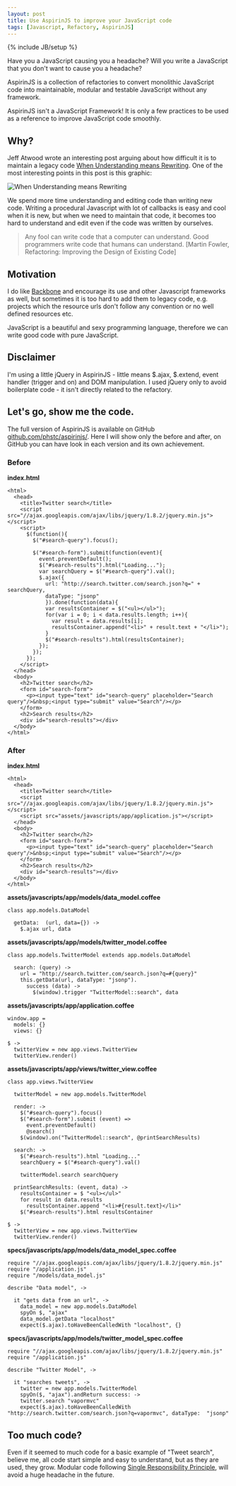 ```yaml
---
layout: post
title: Use AspirinJS to improve your JavaScript code
tags: [Javascript, Refactory, AspirinJS]
---
```

{% include JB/setup %}

Have you a JavaScript causing you a headache? Will you write a JavaScript that you don't want to cause you a headache?

AspirinJS is a collection of refactories to convert monolithic JavaScript code into maintainable, modular and testable JavaScript without any framework.

AspirinJS isn't a JavaScript Framework! It is only a few practices to be used as a reference to improve JavaScript code smoothly.

## Why?

Jeff Atwood wrote an interesting post arguing about how difficult it is to maintain a legacy code [When Understanding means Rewriting](http://www.codinghorror.com/blog/2006/09/when-understanding-means-rewriting.html). One of the most interesting points in this post is this graphic:

![When Understanding means Rewriting](http://codinghorror.typepad.com/.a/6a0120a85dcdae970b0120a86d7477970b-pi)

We spend more time understanding and editing code than writing new code. Writing a procedural Javascript with lot of callbacks is easy and cool when it is new, but when we need to maintain that code, it becomes too hard to understand and edit even if the code was written by ourselves.

> Any fool can write code that a computer can understand. Good programmers write code that humans can understand. [Martin Fowler, Refactoring: Improving the Design of Existing Code]

## Motivation

I do like [Backbone](http://backbonejs.org) and encourage its use and other Javascript frameworks as well, but sometimes it is too hard to add them to legacy code, e.g. projects which the resource urls don't follow any convention or no well defined resources etc.

JavaScript is a beautiful and sexy programming language, therefore we can write good code with pure JavaScript.

## Disclaimer

I'm using a little jQuery in AspirinJS - little means $.ajax, $.extend, event handler (trigger and on) and DOM manipulation. I used jQuery only to avoid boilerplate code - it isn't directly related to the refactory.

## Let's go, show me the code.

The full version of AspirinJS is available on GitHub [github.com/phstc/aspirinjs/](https://github.com/phstc/aspirinjs/). Here I will show only the before and after, on GitHub you can have look in each version and its own achievement.

### Before

**index.html**

    <html>
      <head>
        <title>Twitter search</title>
        <script src="//ajax.googleapis.com/ajax/libs/jquery/1.8.2/jquery.min.js"></script>
        <script>
          $(function(){
            $("#search-query").focus();

            $("#search-form").submit(function(event){
              event.preventDefault();
              $("#search-results").html("Loading...");
              var searchQuery = $("#search-query").val();
              $.ajax({
                url: "http://search.twitter.com/search.json?q=" + searchQuery,
                dataType: "jsonp"
                }).done(function(data){
                var resultsContainer = $("<ul></ul>");
                for(var i = 0; i < data.results.length; i++){
                  var result = data.results[i];
                  resultsContainer.append("<li>" + result.text + "</li>");
                }
                $("#search-results").html(resultsContainer);
              });
            });
          });
        </script>
      </head>
      <body>
        <h2>Twitter search</h2>
        <form id="search-form">
          <p><input type="text" id="search-query" placeholder="Search query"/>&nbsp;<input type="submit" value="Search"/></p>
        </form>
        <h2>Search results</h2>
        <div id="search-results"></div>
      </body>
    </html>

### After

**index.html**

    <html>
      <head>
        <title>Twitter search</title>
        <script src="//ajax.googleapis.com/ajax/libs/jquery/1.8.2/jquery.min.js"></script>
        <script src="assets/javascripts/app/application.js"></script>
      </head>
      <body>
        <h2>Twitter search</h2>
        <form id="search-form">
          <p><input type="text" id="search-query" placeholder="Search query"/>&nbsp;<input type="submit" value="Search"/></p>
        </form>
        <h2>Search results</h2>
        <div id="search-results"></div>
      </body>
    </html>

**assets/javascripts/app/models/data_model.coffee**

    class app.models.DataModel

      getData:  (url, data={}) ->
        $.ajax url, data

**assets/javascripts/app/models/twitter_model.coffee**

    class app.models.TwitterModel extends app.models.DataModel

      search: (query) ->
        url = "http://search.twitter.com/search.json?q=#{query}"
        this.getData(url, dataType: "jsonp").
          success (data) ->
            $(window).trigger "TwitterModel::search", data

**assets/javascripts/app/application.coffee**

    window.app =
      models: {}
      views: {}

    $ ->
      twitterView = new app.views.TwitterView
      twitterView.render()

**assets/javascripts/app/views/twitter_view.coffee**

    class app.views.TwitterView

      twitterModel = new app.models.TwitterModel

      render: ->
        $("#search-query").focus()
        $("#search-form").submit (event) =>
          event.preventDefault()
          @search()
        $(window).on("TwitterModel::search", @printSearchResults)

      search: ->
        $("#search-results").html "Loading..."
        searchQuery = $("#search-query").val()

        twitterModel.search searchQuery

      printSearchResults: (event, data) ->
        resultsContainer = $ "<ul></ul>"
        for result in data.results
          resultsContainer.append "<li>#{result.text}</li>"
        $("#search-results").html resultsContainer

    $ ->
      twitterView = new app.views.TwitterView
      twitterView.render()

**specs/javascripts/app/models/data_model_spec.coffee**

    require "//ajax.googleapis.com/ajax/libs/jquery/1.8.2/jquery.min.js"
    require "/application.js"
    require "/models/data_model.js"

    describe "Data model", ->

      it "gets data from an url", ->
        data_model = new app.models.DataModel
        spyOn $, "ajax"
        data_model.getData "localhost"
        expect($.ajax).toHaveBeenCalledWith "localhost", {}

**specs/javascripts/app/models/twitter_model_spec.coffee**

    require "//ajax.googleapis.com/ajax/libs/jquery/1.8.2/jquery.min.js"
    require "/application.js"

    describe "Twitter Model", ->

      it "searches tweets", ->
        twitter = new app.models.TwitterModel
        spyOn($, "ajax").andReturn success: ->
        twitter.search "vapormvc"
        expect($.ajax).toHaveBeenCalledWith "http://search.twitter.com/search.json?q=vapormvc", dataType:  "jsonp"

## Too much code?

Even if it seemed to much code for a basic example of "Tweet search", believe me, all code start simple and easy to understand, but as they are used, they grow. Modular code following [Single Responsibility Principle](http://en.wikipedia.org/wiki/Single_responsibility_principle), will avoid a huge headache in the future.